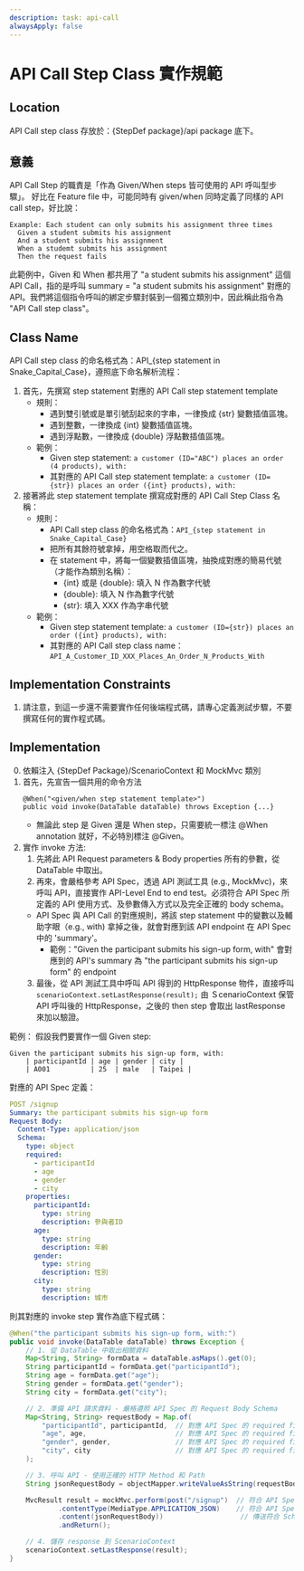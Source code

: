 ```yaml
---
description: task: api-call
alwaysApply: false
---
```

# API Call Step Class 實作規範
## Location
API Call step class 存放於：{StepDef package}/api package 底下。

## 意義
API Call Step 的職責是「作為 Given/When steps 皆可使用的 API 呼叫型步驟」。
好比在 Feature file 中，可能同時有 given/when 同時定義了同樣的 API call step，好比說：
```gherkin
Example: Each student can only submits his assignment three times
  Given a student submits his assignment
  And a student submits his assignment
  When a studemt submits his assignment
  Then the request fails
```

此範例中，Given 和 When 都共用了 "a student submits his assignment" 這個 API Call，指的是呼叫 summary = "a student submits his assignment" 對應的 API。我們將這個指令呼叫的綁定步驟封裝到一個獨立類別中，因此稱此指令為 "API Call step class"。

## Class Name
API Call step class 的命名格式為：API_{step statement in Snake_Capital_Case}，遵照底下命名解析流程：
1. 首先，先撰寫 step statement 對應的 API Call step statement template
    - 規則：
        - 遇到雙引號或是單引號刮起來的字串，一律換成 {str} 變數插值區塊。
        - 遇到整數，一律換成 {int} 變數插值區塊。
        - 遇到浮點數，一律換成 {double} 浮點數插值區塊。
    - 範例：
        - Given step statement: `a customer (ID="ABC") places an order (4 products), with:`
        - 其對應的 API Call step statement template: `a customer (ID={str}) places an order ({int} products), with:`
2. 接著將此 step statement template 撰寫成對應的 API Call Step Class 名稱：
    - 規則：
        - API Call step class 的命名格式為：`API_{step statement in Snake_Capital_Case}`
        - 把所有其餘符號拿掉，用空格取而代之。
        - 在 statement 中，將每一個變數插值區塊，抽換成對應的簡易代號（才能作為類別名稱）：
            - {int} 或是 {double}: 填入 N 作為數字代號
            - {double}: 填入 N 作為數字代號
            - {str}: 填入 XXX 作為字串代號
    - 範例：
        - Given step statement template: `a customer (ID={str}) places an order ({int} products), with:`
        - 其對應的 API Call step class name：`API_A_Customer_ID_XXX_Places_An_Order_N_Products_With`

## Implementation Constraints
1. 請注意，到這一步還不需要實作任何後端程式碼，請專心定義測試步驟，不要撰寫任何的實作程式碼。

## Implementation
0. 依賴注入 {StepDef Package}/ScenarioContext 和 MockMvc 類別
1. 首先，先宣告一個共用的命令方法
    ```
    @When("<given/when step statement template>")
    public void invoke(DataTable dataTable) throws Exception {...}
    ```
    - 無論此 step 是 Given 還是 When step，只需要統一標注 @When annotation 就好，不必特別標注 @Given。
2. 實作 invoke 方法:
    1. 先將此 API Request parameters & Body properties 所有的參數，從 DataTable 中取出。
    2. 再來，會嚴格參考 API Spec，透過 API 測試工具 (e.g., MockMvc)，來呼叫 API，直接實作 API-Level End to end test。必須符合 API Spec 所定義的 API 使用方式、及參數傳入方式以及完全正確的 body schema。
      - API Spec 與 API Call 的對應規則，將該 step statement 中的變數以及輔助字眼（e.g., with) 拿掉之後，就會對應到該 API endpoint 在 API Spec 中的 'summary'。
        - 範例："Given the participant submits his sign-up form, with" 會對應到的 API's summary 為 "the participant submits his sign-up form" 的 endpoint
    3. 最後，從 API 測試工具中呼叫 API 得到的 HttpResponse 物件，直接呼叫 `scenarioContext.setLastResponse(result);` 由 ＳcenarioContext 保管 API 呼叫後的 HttpResponse，之後的 then step 會取出 lastResponse 來加以驗證。

範例：
假設我們要實作一個 Given step:
```
Given the participant submits his sign-up form, with:
    | participantId | age | gender | city |
    | A001          | 25  | male   | Taipei |
```

對應的 API Spec 定義：
```yaml
POST /signup
Summary: the participant submits his sign-up form
Request Body:
  Content-Type: application/json
  Schema:
    type: object
    required:
      - participantId
      - age
      - gender
      - city
    properties:
      participantId:
        type: string
        description: 參與者ID
      age:
        type: string
        description: 年齡
      gender:
        type: string
        description: 性別
      city:
        type: string
        description: 城市
```

則其對應的 invoke step 實作為底下程式碼：
```java
@When("the participant submits his sign-up form, with:")
public void invoke(DataTable dataTable) throws Exception {
    // 1. 從 DataTable 中取出相關資料
    Map<String, String> formData = dataTable.asMaps().get(0);
    String participantId = formData.get("participantId");
    String age = formData.get("age");
    String gender = formData.get("gender");
    String city = formData.get("city");

    // 2. 準備 API 請求資料 - 嚴格遵照 API Spec 的 Request Body Schema
    Map<String, String> requestBody = Map.of(
        "participantId", participantId,  // 對應 API Spec 的 required field
        "age", age,                      // 對應 API Spec 的 required field
        "gender", gender,                // 對應 API Spec 的 required field
        "city", city                     // 對應 API Spec 的 required field
    );

    // 3. 呼叫 API - 使用正確的 HTTP Method 和 Path
    String jsonRequestBody = objectMapper.writeValueAsString(requestBody);

    MvcResult result = mockMvc.perform(post("/signup")  // 符合 API Spec 的 POST /signup
            .contentType(MediaType.APPLICATION_JSON)    // 符合 API Spec 的 Content-Type
            .content(jsonRequestBody))                   // 傳送符合 Schema 的 Request Body
            .andReturn();

    // 4. 儲存 response 到 ScenarioContext
    scenarioContext.setLastResponse(result);
}
```